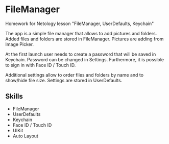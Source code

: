 # FileManager

Homework for Netology lesson "FileManager, UserDefaults, Keychain"

The app is a simple file manager that allows to add pictures and folders.
Added files and folders are stored in FileManager.
Pictures are adding from Image Picker.

At the first launch user needs to create a password that will be saved in Keychain. Password can be changed in Settings. Furthermore, it is possible to sign in with Face ID / Touch ID.

Additional settings allow to order files and folders by name and to show/hide file size. Settings are stored in UserDefaults.

## Skills
* FileManager
* UserDefaults
* Keychain
* Face ID / Touch ID
* UIKit
* Auto Layout
